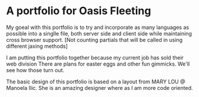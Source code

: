 A portfolio for Oasis Fleeting
=================================================================================================

My goeal with this portfolio is to try and incorporate as many languages as possible into a singlle file, both server side and client side while maintaining cross browser support.
[Not counting partials that will be called in using different jaxing methods]

I am putting this portfolio together because my current job has sold their web division
There are plans for easter eggs and other fun gimmicks. We'll see how those turn out. 

The basic design of this portfolio is based on a layout from MARY LOU @ Manoela Ilic. She is an amazing designer where as I am more code oriented. 
